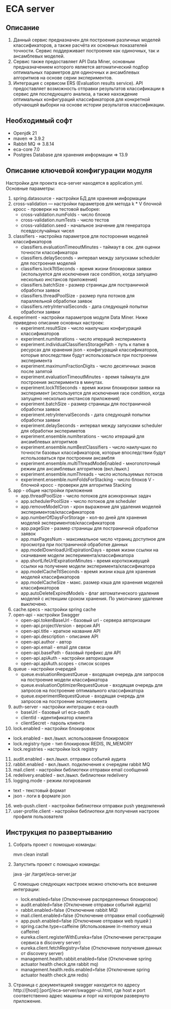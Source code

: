 ECA server
========================================

Описание
----------------------------------------
1. Данный сервис предназначен для построения различных моделей классификаторов, а также
расчёта их основных показателей точности. Сервис поддерживает построение как
одиночных, так и ансамблевых моделей.
2. Сервис также предоставляет API Data Miner, основным предназначением которого
является автоматический подбор оптимальных параметров для одиночных и ансамблевых алгоритмов
на основе серии экспериментов.
3. Интеграция с сервисом ERS (Evaluation results service). API предоставляет возможность
отправки результатов классификации в сервис для последующего анализа, а также нахождение
оптимальных конфигураций классификаторов для конкретной обучающей выборки на
основе истории результатов классификации.

Необходимый софт
----------------------------------------
* Openjdk 21
* maven => 3.9.2
* Rabbit MQ => 3.8.14
* eca-core 7.0
* Postgres Database для хранения информации => 13.9

Описание ключевой конфигурации модуля
----------------------------------------
Настройки для проекта eca-server находятся в application.yml. Основные параметры:
1) spring.datasource - настройки БД для хранения информации
2) cross-validation — настройки параметров для метода k * V блочной кросс - проверки
   на тестовой выборке:
   * cross-validation.numFolds - число блоков
   * cross-validation.numTests - число тестов
   * cross-validation.seed - начальное значение для генератора псевдослучайных чисел
3) classifiers - настройка параметров для постороения моделей классификаторов
   * classifiers.evaluationTimeoutMinutes - таймаут в сек. для оценки точности классификатора
   * classifiers.delaySeconds - интервал между запусками scheduler для построения моделей
   * classifiers.lockTtlSeconds - время жизни блокировки заявки (используется для исключения race condition, когда запущено несколько инстансов приложения)
   * classifiers.batchSize - размер страницы для постраничной обработки заявок
   * classifiers.threadPoolSize - размер пула потоков для параллельной обработки заявок
   * classifiers.retryIntervalSeconds - дата следующей попытки обработки заявки
4) experiment - настройки параметров модуля Data Miner. Ниже приведено описание
   основных настроек:
   * experiment.resultSize - число наилучших конфигураций классификаторов
   * experiment.numIterations - число итераций эксперимента
   * experiment.individualClassifiersStoragePath - путь к папке в ресурсах для хранения json - конфигураций классификаторов,
   которые впоследствии будут использоваться при построении эксперимента
   * experiment.maximumFractionDigits - число десятичных знаков после запятой
   * experiment.evaluationTimeoutMinutes - время таймаута для построения эксперимента в минутах.
   * experiment.lockTtlSeconds - время жизни блокировки заявки на эксперимент (используется для исключения race condition, когда запущено несколько инстансов приложения)
   * experiment.batchSize - размер страницы для постраничной обработки заявок
   * experiment.retryIntervalSeconds - дата следующей попытки обработки заявки
   * experiment.delaySeconds - интервал между запусками scheduler для обработки экспериметов
   * experiment.ensemble.numIterations - число итераций для ансамблевых алгоритмов
   * experiment.ensemble.numBestClassifiers - число наилучших по точности базовых классификаторов, которые впоследствии
   будут использоваться при построении ансамбля
   * experiment.ensemble.multiThreadModeEnabled - многопоточный режим для ансамблевых алгоритмов (вкл./выкл.)
   * experiment.ensemble.numThreads - число используемых потоков
   * experiment.ensemble.numFoldsForStacking - число блоков V - блочной кросс - проверки для алгоритма Stacking
5) app - общие настройки приложения
   * app.threadPoolSize - число потоков для асинхронных задач
   * app.schedulerPoolSize - число потоков для scheduler
   * app.removeModelCron - крон выражение для удаления моделей экспериментов/классификаторов
   * app.numberOfDaysForStorage - кол-во дней для хранения моделей экспериментов/классификаторов
   * app.pageSize - размер страницы для постраничной обработки заявок
   * app.maxPagesNum - максимальное число чтраниц доступное для просмотра при постраничной обработке данных
   * app.modelDownloadUrlExpirationDays - время жизни ссылки на скачивание модели эксперимента/классификатора
   * app.shortLifeUrlExpirationMinutes - время короткоживущей ссылки на получение модели эксперимента/классификатора
   * app.modelCacheTtlSeconds - время жизни кэша для хранения моделей классификаторов
   * app.modelCacheSize - макс. размер кэша для хранения моделей классификаторов
   * app.autoDeleteExpiredModels - флаг автоматического удаления моделей с истекшим сроком хранения. По умолчанию удаление выключено.
6) cache.specs - настройки spring cache
7) open-api - настройки Swagger
   * open-api.tokenBaseUrl - базовый url - сервера авторизации
   * open-api.projectVersion - версия API
   * open-api.title - краткое название API
   * open-api.description - описание API
   * open-api.author - автор
   * open-api.email - email для связи
   * open-api.basePath - базовый префикс для API
   * open-api.apiAuth - настройки авторизации
   * open-api.apiAuth.scopes - список scopes
8) queue - настройки очередей
   * queue.evaluationRequestQueue - входящая очередь для запросов на построение модели классификатора
   * queue.evaluationOptimizerRequestQueue - входящая очередь для запросов на построение оптимального классификатора
   * queue.experimentRequestQueue - входящая очередь для запросов на построение эксперимента
9) auth-server - настройки интеграции с eca-oauth
   * baseUrl - базовый url eca-oauth
   * clientId - идентификатор клиента
   * clientSecret - пароль клиента
10) lock.enabled - настройки блокировок
   * lock.enabled - вкл./выкл. использование блокировок
   * lock.registry-type - тип блокировок REDIS, IN_MEMORY
   * lock.registries - настройки lock registry
11) audit.enabled - вкл./выкл. отправки событий аудита
12) rabbit.enabled - вкл./выкл. подключения к очередям rabbit MQ
13) mail.client - настройки библиотеки отправки email сообщений
14) redelivery.enabled - вкл./выкл. библиотеки redelivery 
15) logging.mode - режим логирования
   * text - текстовый формат
   * json - логи в формате json
16) web-push.client - настройки библиотеки отправки push уведомлений
17) user-profile.client - настройки библиотеки для получения настроек профиля пользователя

Инструкция по развертыванию
----------------------------------------

1. Собрать проект с помощью команды:
    
   mvn clean install
    
2. Запустить проект с помощью команды:

    java -jar /target/eca-server.jar

    С помощью следующих настроек можно отключить все внешние интеграции:
    
    * lock.enabled=false
      (Отключение распределенных блокировок)
    * audit.enabled=false
      (Отключение отправки событий аудита)
    * rabbit.enabled=false
      (Отключение rabbit MQ)
    * mail.client.enabled=false
      (Отключение отправки email сообщений)
     * app.push.enabled=false
      (Отключение отправки web пушей )
    * spring.cache.type=caffeine
      (Использование in-memory кеша caffeine)
    * eureka.client.registerWithEureka=false
      (Отключение регистрации сервиса в discovery server)
    * eureka.client.fetchRegistry=false
      (Отключение получения данных от discovery server)
    * management.health.rabbit.enabled=false
      (Отключение spring actuator health check для rabbit mq)
    * management.health.redis.enabled=false
      (Отключение spring actuator health check для redis)
         
3. Страница с документацией swagger находится по адресу http://[host]:[port]/eca-server/swagger-ui.html, где host и port
соответственно адрес машины и порт на котором развернуто приложение.
